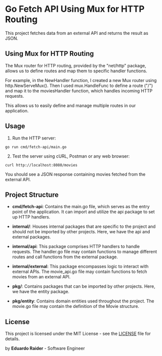 # Go Fetch API Using Mux for HTTP Routing

This project fetches data from an external API and returns the result as JSON.

## Using Mux for HTTP Routing

The Mux router for HTTP routing, provided by the "net/http" package, allows us to define routes and map them to specific handler functions.

For example, in the NewHandler function, I created a new Mux router using http.NewServeMux(). Then I used mux.HandleFunc to define a route ("/") and map it to the moviesHandler function, which handles incoming HTTP requests.

This allows us to easily define and manage multiple routes in our application.

## Usage

1. Run the HTTP server:

```
go run cmd/fetch-api/main.go
```

2. Test the server using cURL, Postman or any web browser:

```
curl http://localhost:8080/movies
```

You should see a JSON response containing movies fetched from the external API.

## Project Structure

- **cmd/fetch-api**: Contains the main.go file, which serves as the entry point of the application. It can import and utilize the api package to set up HTTP handlers.


- **internal/**: Houses internal packages that are specific to the project and should not be imported by other projects. Here, we have the api and external packages.


- **internal/api**: This package comprises HTTP handlers to handle requests. The handler.go file may contain functions to manage different routes and call functions from the external package.


- **internal/external**: This package encompasses logic to interact with external APIs. The movie_api.go file may contain functions to fetch movies from an external API.


- **pkg/**: Contains packages that can be imported by other projects. Here, we have the entity package.


- **pkg/entity**: Contains domain entities used throughout the project. The movie.go file may contain the definition of the Movie structure.


## License

This project is licensed under the MIT License - see the [LICENSE](LICENSE) file for details.

by **Eduardo Raider** - Software Engineer